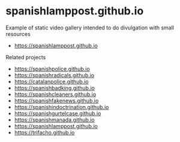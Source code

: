 # spanishlamppost.github.io

Example of static video gallery intended to do divulgation with small resources
- https://spanishlamppost.github.io

Related projects
- https://spanishpolice.github.io
- https://spanishradicals.github.io
- https://catalanpolice.github.io
- https://spanishbadking.github.io
- https://spanishcleaners.github.io
- https://spanishfakenews.github.io
- https://spanishindoctrination.github.io
- https://spanishgurtelcase.github.io
- https://spanishmanada.github.io
- https://spanishlamppost.github.io
- https://trifacho.github.io
